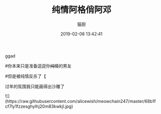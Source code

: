 ﻿---
layout: post
title: 纯情阿格俏阿邓
date: 2019-02-08 13:42:41
updated: 2019-02-08 17:02:07
comments: true
categories: [Photo]
tags: [ggad, 格邓]
author: "猫厨"
description: ""
toc: true
---

<p>ggad</p> 
<p>#你本来只是准备逗逗你<span style="text-decoration:line-through;"  >纯情</span>的男友</p> 
<p>#但是被纯情反杀了【</p> 
<p>过年的氛围我只能画得出沙雕了</p> 
![](https://raw.githubusercontent.com/alicewish/meowchain247/master/68b1fcf7ly1fzzesghylhj20m83kwkjl.jpg)
